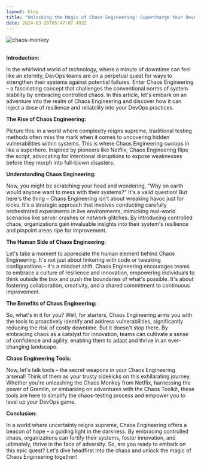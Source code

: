 ```yaml
---
layout: blog
title: "Unlocking the Magic of Chaos Engineering: Supercharge Your DevOps Journey!"
date: 2024-03-26T05:47:07.493Z
---
```



![chaos-monkey](/images/uploads/dall·e-2024-03-26-08.04.35-a-monkey-breaking-software-system-cartoon-eye-catchy-1-.png "chaos-monkey")

\
**Introduction:** 

In the whirlwind world of technology, where a minute of downtime can feel like an eternity, DevOps teams are on a perpetual quest for ways to strengthen their systems against potential failures. Enter Chaos Engineering – a fascinating concept that challenges the conventional norms of system stability by embracing controlled chaos. In this article, let's embark on an adventure into the realm of Chaos Engineering and discover how it can inject a dose of resilience and reliability into your DevOps practices.

**The Rise of Chaos Engineering:** 

Picture this: in a world where complexity reigns supreme, traditional testing methods often miss the mark when it comes to uncovering hidden vulnerabilities within systems. This is where Chaos Engineering swoops in like a superhero. Inspired by pioneers like Netflix, Chaos Engineering flips the script, advocating for intentional disruptions to expose weaknesses before they morph into full-blown disasters.

**Understanding Chaos Engineering:** 

Now, you might be scratching your head and wondering, "Why on earth would anyone want to mess with their systems?" It's a valid question! But here's the thing – Chaos Engineering isn't about wreaking havoc just for kicks. It's a strategic approach that involves conducting carefully orchestrated experiments in live environments, mimicking real-world scenarios like server crashes or network glitches. By introducing controlled chaos, organizations gain invaluable insights into their system's resilience and pinpoint areas ripe for improvement.

**The Human Side of Chaos Engineering:** 

Let's take a moment to appreciate the human element behind Chaos Engineering. It's not just about tinkering with code or tweaking configurations – it's a mindset shift. Chaos Engineering encourages teams to embrace a culture of resilience and innovation, empowering individuals to think outside the box and push the boundaries of what's possible. It's about fostering collaboration, creativity, and a shared commitment to continuous improvement.

**The Benefits of Chaos Engineering:** 

So, what's in it for you? Well, for starters, Chaos Engineering arms you with the tools to proactively identify and address vulnerabilities, significantly reducing the risk of costly downtime. But it doesn't stop there. By embracing chaos as a catalyst for innovation, teams can cultivate a sense of confidence and agility, enabling them to adapt and thrive in an ever-changing landscape.

**Chaos Engineering Tools:** 

Now, let's talk tools – the secret weapons in your Chaos Engineering arsenal! Think of them as your trusty sidekicks on this exhilarating journey. Whether you're unleashing the Chaos Monkey from Netflix, harnessing the power of Gremlin, or embarking on adventures with the Chaos Toolkit, these tools are here to simplify the chaos-testing process and empower you to level up your DevOps game.

**Conclusion:** 

In a world where uncertainty reigns supreme, Chaos Engineering offers a beacon of hope – a guiding light in the darkness. By embracing controlled chaos, organizations can fortify their systems, foster innovation, and ultimately, thrive in the face of adversity. So, are you ready to embark on this epic quest? Let's dive headfirst into the chaos and unlock the magic of Chaos Engineering together!
